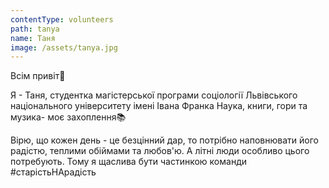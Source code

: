 ```yaml
---
contentType: volunteers
path: tanya
name: Таня
image: /assets/tanya.jpg
---
```

Всім привіт👐

Я - Таня, студентка магістерської програми соціології Львівського національного університету імені Івана Франка
Наука, книги, гори та музика- моє захоплення📚

Вірю, що кожен день - це безцінний дар, то потрібно наповнювати його радістю, теплими обіймами та любов'ю. А літні люди особливо цього потребують. Тому я щаслива бути частинкою команди #старістьНАрадість
